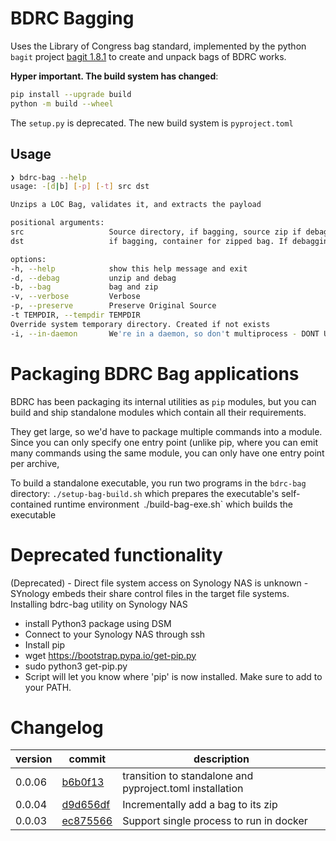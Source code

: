 # BDRC Bagging
Uses the Library of Congress bag standard, implemented by the python `bagit` project [bagit 1.8.1](https://pypi.org/project/bagit/) to create and unpack bags of BDRC works.

**Hyper important. The build system has changed**:
```bash
pip install --upgrade build
python -m build --wheel
```

The `setup.py` is deprecated.  The new build system is `pyproject.toml`


## Usage 

```bash
❯ bdrc-bag --help
usage: -[d|b] [-p] [-t] src dst

Unzips a LOC Bag, validates it, and extracts the payload

positional arguments:
src                   Source directory, if bagging, source zip if debagging
dst                   if bagging, container for zipped bag. If debagging, container for work

options:
-h, --help            show this help message and exit
-d, --debag           unzip and debag
-b, --bag             bag and zip
-v, --verbose         Verbose
-p, --preserve        Preserve Original Source
-t TEMPDIR, --tempdir TEMPDIR
Override system temporary directory. Created if not exists
-i, --in-daemon       We're in a daemon, so don't multiprocess - DONT USE ON COMMAND LINE!
``` 

# Packaging BDRC Bag applications
BDRC has been packaging its internal utilities as `pip` modules,
but you can build and ship standalone modules which contain all their requirements.

They get large, so we'd have to package multiple commands into a module.
Since you can only specify one entry point (unlike pip, where you can emit many commands using the same module, you can only have one entry point per archive,

To build a standalone executable, you run two programs in the `bdrc-bag` directory:
`./setup-bag-build.sh` which prepares the executable's self-contained runtime environment`
`./build-bag-exe.sh` which builds the executable

# Deprecated functionality
(Deprecated) - Direct file system access on Synology NAS
is unknown - SYnology embeds their share control files in the
target file systems.
Installing bdrc-bag utility on Synology NAS

- install Python3 package using DSM
- Connect to your Synology NAS through ssh
- Install pip
- wget https://bootstrap.pypa.io/get-pip.py
- sudo python3 get-pip.py
- Script will let you know where 'pip' is now installed.  Make sure to add to your PATH.

# Changelog
| version | commit                                                                                               | description                                              |
|---------|------------------------------------------------------------------------------------------------------|----------------------------------------------------------|
| 0.0.06  | [b6b0f13](https://github.com/buda-base/bdrc-bag/commit/b6b0f139eed92316083098eeb963c46cec398209) | transition to standalone and pyproject.toml installation | 
| 0.0.04  | [d9d656df](https://github.com/buda-base/archive-ops/commit/d9d656df90e5db0fd8cacff81e002b6a56609111) | Incrementally add a bag to its zip                       | 
| 0.0.03  | [ec875566](https://github.com/buda-base/archive-ops/commit/ec875566a0c389da6af4c5583ba8182f45a47c59) | Support single process to run in docker                  | 